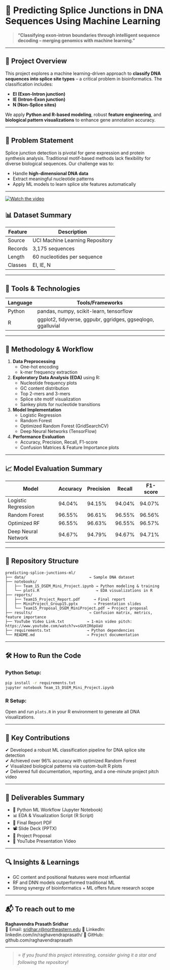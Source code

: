 # 🧬 Predicting Splice Junctions in DNA Sequences Using Machine Learning

> **“Classifying exon-intron boundaries through intelligent sequence decoding – merging genomics with machine learning.”**

---

## 🚀 Project Overview
This project explores a machine learning-driven approach to **classify DNA sequences into splice site types** – a critical problem in bioinformatics. The classification includes:
- **EI (Exon-Intron junction)**
- **IE (Intron-Exon junction)**
- **N (Non-Splice sites)**

We apply **Python and R-based modeling**, robust **feature engineering**, and **biological pattern visualizations** to enhance gene annotation accuracy.

---

## 🧠 Problem Statement
Splice junction detection is pivotal for gene expression and protein synthesis analysis. Traditional motif-based methods lack flexibility for diverse biological sequences. Our challenge was to:
- Handle **high-dimensional DNA data**
- Extract meaningful nucleotide patterns
- Apply ML models to learn splice site features automatically

---

[![Watch the video](https://img.youtube.com/vi/sGUtIR6pUaU/0.jpg)](https://www.youtube.com/watch?v=sGUtIR6pUaU)

## 📊 Dataset Summary
| Feature | Description |
|--------|-------------|
| Source | UCI Machine Learning Repository |
| Records | 3,175 sequences |
| Length | 60 nucleotides per sequence |
| Classes | EI, IE, N |

---

## 🧪 Tools & Technologies
| Language | Tools/Frameworks |
|---------|------------------|
| Python | pandas, numpy, scikit-learn, tensorflow |
| R | ggplot2, tidyverse, ggpubr, ggridges, ggseqlogo, ggalluvial |

---

## 🧩 Methodology & Workflow
1. **Data Preprocessing**
   - One-hot encoding
   - k-mer frequency extraction
2. **Exploratory Data Analysis (EDA)** using R:
   - Nucleotide frequency plots
   - GC content distribution
   - Top 2-mers and 3-mers
   - Splice site motif visualization
   - Sankey plots for nucleotide transitions
3. **Model Implementation**
   - Logistic Regression
   - Random Forest
   - Optimized Random Forest (GridSearchCV)
   - Deep Neural Networks (TensorFlow)
4. **Performance Evaluation**
   - Accuracy, Precision, Recall, F1-score
   - Confusion Matrices & Feature Importance plots

---

## 📈 Model Evaluation Summary
| Model | Accuracy | Precision | Recall | F1-score |
|-------|---------|-----------|--------|----------|
| Logistic Regression | 94.04% | 94.15% | 94.04% | 94.07% |
| Random Forest | 96.55% | 96.61% | 96.55% | 96.56% |
| Optimized RF | 96.55% | 96.63% | 96.55% | 96.57% |
| Deep Neural Network | 94.67% | 94.79% | 94.67% | 94.71% |

---

## 📂 Repository Structure
```
predicting-splice-junctions-ml/
├── data/                            → Sample DNA dataset
├── notebooks/
│   ├── Team_15_DSEM_Mini_Project.ipynb → Python modeling & training
│   └── plots.R                         → EDA visualizations in R
├── reports/
│   ├── Team15_Project_Report.pdf      → Final report
│   ├── MiniProject_Group15.pptx       → Presentation slides
│   └── Team15_Proposal_DSEM_MiniProject.pdf → Project proposal
├── results/                         → Confusion matrix, metrics, feature importance
├── YouTube Video Link.txt          → 1-min video pitch: https://www.youtube.com/watch?v=sGUtIR6pUaU
├── requirements.txt                → Python dependencies
└── README.md                       → Project documentation
```

---

## 🛠 How to Run the Code
### Python Setup:
```bash
pip install -r requirements.txt
jupyter notebook Team_15_DSEM_Mini_Project.ipynb
```
### R Setup:
Open and run `plots.R` in your R environment to generate all DNA visualizations.

---

## 🌟 Key Contributions
✔ Developed a robust ML classification pipeline for DNA splice site detection  
✔ Achieved over 96% accuracy with optimized Random Forest  
✔ Visualized biological patterns via custom-built R plots  
✔ Delivered full documentation, reporting, and a one-minute project pitch video

---

## 📎 Deliverables Summary
- 🧠 Python ML Workflow (Jupyter Notebook)
- 📊 EDA & Visualization Script (R Script)
- 📄 Final Report PDF
- 📽 Slide Deck (PPTX)
- 📃 Project Proposal
- 🔗 YouTube Presentation Video

---

## 🔍 Insights & Learnings
- GC content and positional features were most influential
- RF and DNN models outperformed traditional ML
- Strong synergy of bioinformatics + ML offers future research scope

---

## 📬 To reach out to me
**Raghavendra Prasath Sridhar**  
📧 Email: sridhar.r@northeastern.edu
🔗 LinkedIn: linkedin.com/in/raghavendraprasath/ 
🐙 GitHub: github.com/raghavendraprasath

---

> ⭐ *If you found this project interesting, consider giving it a star and following the repository!*
